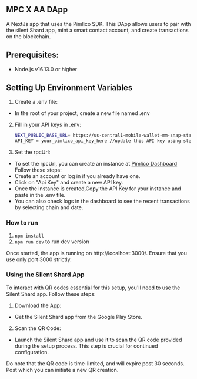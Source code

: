 ## MPC X AA DApp
 A NextJs app that uses the Pimlico SDK. This DApp allows users to pair with the silent Shard app, mint a smart contact account, and create transactions on the blockchain.

## Prerequisites:
- Node.js v16.13.0 or higher

## Setting Up Environment Variables
1. Create a .env file:
- In the root of your project, create a new file named .env

2. Fill in your API keys in .env:
    ``` bash
    NEXT_PUBLIC_BASE_URL= https://us-central1-mobile-wallet-mm-snap-staging.cloudfunctions.net
    API_KEY = your_pimlico_api_key_here //update this API key using step 3 below
    ```
3. Set the rpcUrl:
- To set the rpcUrl, you can create an instance at [Pimlico Dashboard](https://dashboard.pimlico.io) Follow these steps:
- Create an account or log in if you already have one.
- Click on "Api Key" and create a new API key.
- Once the instance is created,Copy the API Key for your instance and paste in the .env file.
- You can also check logs in the dashboard to see the recent transactions by selecting chain and date.

### How to run
1. `npm install`
2. `npm run dev` to run dev version

Once started, the app is running on http://localhost:3000/. Ensure that you use only port 3000 strictly.

### Using the Silent Shard App
To interact with QR codes essential for this setup, you'll need to use the Silent Shard app. Follow these steps:
1. Download the App:
 - Get the Silent Shard app from the Google Play Store.
2. Scan the QR Code:
 - Launch the Silent Shard app and use it to scan the QR code provided during the setup process. This step is crucial for continued configuration.

Do note that the QR code is time-limited, and will expire post 30 seconds. Post which you can initiate a new QR creation.


